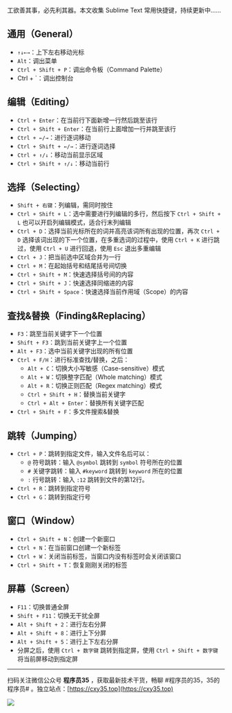 工欲善其事，必先利其器。本文收集 Sublime Text 常用快捷键，持续更新中......
<!-- more -->

## 通用（General）

- `↑↓←→`：上下左右移动光标
- `Alt`：调出菜单
- `Ctrl + Shift + P`：调出命令板（Command Palette）
- Ctrl + `：调出控制台

## 编辑（Editing）

- `Ctrl + Enter`：在当前行下面新增一行然后跳至该行
- `Ctrl + Shift + Enter`：在当前行上面增加一行并跳至该行
- `Ctrl + ←/→`：进行逐词移动
- `Ctrl + Shift + ←/→`：进行逐词选择
- `Ctrl + ↑/↓`：移动当前显示区域
- `Ctrl + Shift + ↑/↓`：移动当前行

## 选择（Selecting）

- `Shift + 右键`：列编辑，需同时按住
- `Ctrl + Shift + L`：选中需要进行列编辑的多行，然后按下 `Ctrl + Shift + L` 也可以开启列编辑模式，适合行末列编辑
- `Ctrl + D`：选择当前光标所在的词并高亮该词所有出现的位置，再次 `Ctrl + D` 选择该词出现的下一个位置，在多重选词的过程中，使用 `Ctrl + K` 进行跳过，使用 `Ctrl + U` 进行回退，使用 `Esc` 退出多重编辑
- `Ctrl + J`：把当前选中区域合并为一行
- `Ctrl + M`：在起始括号和结尾括号间切换
- `Ctrl + Shift + M`：快速选择括号间的内容
- `Ctrl + Shift + J`：快速选择同缩进的内容
- `Ctrl + Shift + Space`：快速选择当前作用域（Scope）的内容

## 查找&替换（Finding&Replacing）

- `F3`：跳至当前关键字下一个位置
- `Shift + F3`：跳到当前关键字上一个位置
- `Alt + F3`：选中当前关键字出现的所有位置
- `Ctrl + F/H`：进行标准查找/替换，之后：
    - `Alt + C`：切换大小写敏感（Case-sensitive）模式
    - `Alt + W`：切换整字匹配（Whole matching）模式
    - `Alt + R`：切换正则匹配（Regex matching）模式
    - `Ctrl + Shift + H`：替换当前关键字
    - `Ctrl + Alt + Enter`：替换所有关键字匹配
- `Ctrl + Shift + F`：多文件搜索&替换

## 跳转（Jumping）

- `Ctrl + P`：跳转到指定文件，输入文件名后可以：
    - `@` 符号跳转：输入 `@symbol` 跳转到 `symbol` 符号所在的位置
    - `#` 关键字跳转：输入 `#keyword` 跳转到 `keyword` 所在的位置
    - `:` 行号跳转：输入 `:12` 跳转到文件的第12行。
- `Ctrl + R`：跳转到指定符号
- `Ctrl + G`：跳转到指定行号

## 窗口（Window）

- `Ctrl + Shift + N`：创建一个新窗口
- `Ctrl + N`：在当前窗口创建一个新标签
- `Ctrl + W`：关闭当前标签，当窗口内没有标签时会关闭该窗口
- `Ctrl + Shift + T`：恢复刚刚关闭的标签

## 屏幕（Screen）

- `F11`：切换普通全屏
- `Shift + F11`：切换无干扰全屏
- `Alt + Shift + 2`：进行左右分屏
- `Alt + Shift + 8`：进行上下分屏
- `Alt + Shift + 5`：进行上下左右分屏
- 分屏之后，使用 `Ctrl + 数字键` 跳转到指定屏，使用 `Ctrl + Shift + 数字键` 将当前屏移动到指定屏


---

扫码关注微信公众号 **程序员35** ，获取最新技术干货，畅聊 #程序员的35，35的程序员# 。独立站点：[https://cxy35.top](https://cxy35.top)

![](https://oscimg.oschina.net/oscnet/up-285838b9c516db5bb1ba760f292f2346078.JPEG)